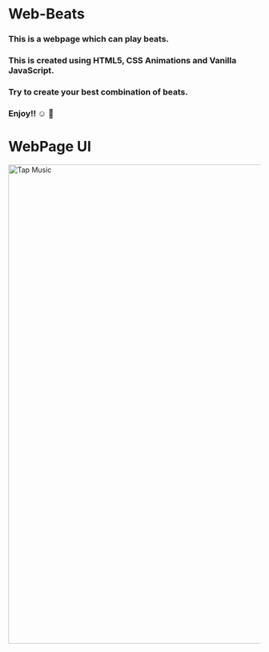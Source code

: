 # Web-Beats

### This is a webpage which can play beats.

### This is created using HTML5, CSS Animations and Vanilla JavaScript.

### Try to create your best combination of beats.

### Enjoy!! :relaxed: :smiling_face_with_three_hearts:

# WebPage UI

<img width="957" alt="Tap Music" src="https://user-images.githubusercontent.com/77202232/140127852-98e28a4c-eee3-4137-9e2c-802af5d0be4f.png">
